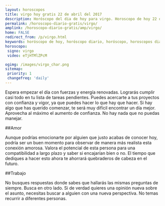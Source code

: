 ```yaml
---
layout: horoscopos
title: virgo hoy gratis 22 de abril del 2017 
description: Horóscopo del dia de hoy para virgo. Horoscopo de hoy 22 de abril del 2017. Las predicciones de amor, trabajo, vida personal gratis.
permalink: /horoscopo-diario-gratis/virgo/
amplink: /horoscopo-diario-gratis/amp/virgo/
home: FALSE
redirect_from: /p/virgo.html
keywords: horóscopo de hoy, horóscopo diario, horóscopo, horoscopos diarios gratis del dia de hoy, horóscopo diario gratis,horóscopo 2017, horóscopo esperanza gracia, horoscopo virgo hoy, horoscop, horóscopos gratis, horoscopo virgo, horoscopo virgo 2017, Tarot, Astrologia, Zodíaco, virgo, horoscopo gratis
horoscopo:
 signo: virgo
 video: eTjHTMlZPcM

ogimg: /images/virgo_char.png
sitemap:
 priority: 1
 changefreq: 'daily'
---
```



Espera empezar el día con fuerzas y energía renovadas. Lograrás cumplir casi todo en tu lista de tareas pendientes. Puedes acercarte a tus proyectos con confianza y vigor, ya que puedes hacer lo que hay que hacer. Si hay algo que has querido comenzar, te será muy difícil encontrar un día mejor. Aprovecha al máximo el aumento de confianza. No hay nada que no puedas manejar.

##Amor

Aunque podrías emocionarte por alguien que justo acabas de conocer hoy, podría ser un buen momento para observar de manera más realista esta conexión amorosa. Valora el potencial de esta persona para una compatibilidad a largo plazo y saber si encajarían bien o no. El tiempo que dediques a hacer esto ahora te ahorrará quebraderos de cabeza en el futuro.

##Trabajo

No busques respuestas donde sabes que hallarás las mismas preguntas de siempre. Busca en otro lado. Si de verdad quieres una opinión nueva sobre el asunto, necesitas buscar a alguien con una nueva perspectiva. No temas recurrir a diferentes personas.